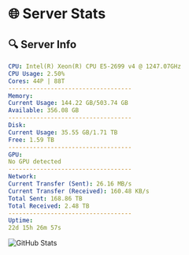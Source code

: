 # 🌐 Server Stats
## 🔍 Server Info
```yaml
CPU: Intel(R) Xeon(R) CPU E5-2699 v4 @ 1247.07GHz
CPU Usage: 2.50%
Cores: 44P | 88T
-----------------------------------
Memory:
Current Usage: 144.22 GB/503.74 GB
Available: 356.08 GB
-----------------------------------
Disk:
Current Usage: 35.55 GB/1.71 TB
Free: 1.59 TB
-----------------------------------
GPU:
No GPU detected
-----------------------------------
Network:
Current Transfer (Sent): 26.16 MB/s
Current Transfer (Received): 160.48 KB/s
Total Sent: 168.86 TB
Total Received: 2.48 TB
-----------------------------------
Uptime:
22d 15h 26m 57s
```
![GitHub Stats](https://img.shields.io/badge/Updated-2025-03-02_14:10:15-blue)